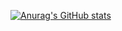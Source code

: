 [![Anurag's GitHub stats](https://github-readme-stats.vercel.app/api?username=Khoa0000001)](https://github.com/anuraghazra/github-readme-stats)
